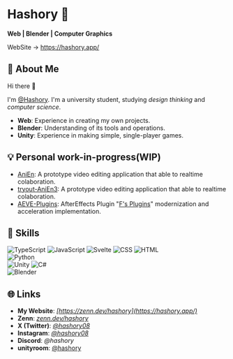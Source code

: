 # Hashory 🌟

**Web | Blender | Computer Graphics**

WebSite → https://hashory.app/

## 🌟 About Me

Hi there 👋

I'm [@Hashory](https://github.com/Hashory/).  I'm a university student, studying _design thinking_ and _computer science_.

- **Web**: Experience in creating my own projects.
- **Blender**: Understanding of its
tools and operations.
- **Unity**: Experience in making simple, single-player games.

## 💡 Personal work-in-progress(WIP)

- [AniEn](https://github.com/Hashory/AniEn): A prototype video editing application that able to realtime colaboration.
- [tryout-AniEn3](https://github.com/Hashory/tryout-AniEn3): A prototype video editing application that able to realtime colaboration.
- [AEVE-Plugins](https://github.com/Hashory/AEVE-Plugins): AfterEffects Plugin "[F's Plugins](https://github.com/bryful/F-s-PluginsProjects)" modernization and acceleration implementation.

## 🔧 Skills

![TypeScript](https://img.shields.io/badge/TypeScript-3178C6?style=flat&logo=typescript&logoColor=white)
![JavaScript](https://img.shields.io/badge/JavaScript-F7DF1E?style=flat&logo=javascript&logoColor=black)
![Svelte](https://img.shields.io/badge/Svelte-FF3E00?style=flat&logo=svelte&logoColor=white)
![CSS](https://img.shields.io/badge/CSS-1572B6?style=flat&logo=css3&logoColor=white)
![HTML](https://img.shields.io/badge/HTML-E34F26?style=flat&logo=html5&logoColor=white)\
![Python](https://img.shields.io/badge/Python-3776AB?style=flat&logo=python&logoColor=white)\
![Unity](https://img.shields.io/badge/Unity-000000?style=flat&logo=unity&logoColor=white)
![C#](https://img.shields.io/badge/C%23-239120?style=flat&logo=csharp&logoColor=white)\
![Blender](https://img.shields.io/badge/Blender-F5792A?style=flat&logo=blender&logoColor=white)

## 🌐 Links

- **My Website**: _[https://zenn.dev/hashory](https://hashory.app/)_
- **Zenn**: _[zenn.dev/hashory](https://zenn.dev/hashory)_
- **X (Twitter)**: _[@hashory08](https://twitter.com/hashory08)_
- **Instagram**: _[@hashory08](https://instagram.com/hashory08)_
- **Discord**: _@hashory_
- **unityroom**: [@hashory](https://unityroom.com/users/hashory)

